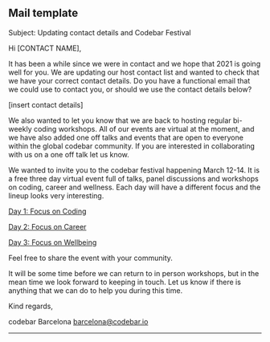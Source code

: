 ## Mail template

Subject: Updating contact details and Codebar Festival

Hi [CONTACT NAME],

It has been a while since we were in contact and we hope that 2021 is going well for you. We are updating our host contact list and wanted to check that we have your correct contact details. Do you have a functional email that we could use to contact you, or should we use the contact details below?

[insert contact details]


We also wanted to let you know that we are back to hosting regular bi-weekly coding workshops. All of our events are virtual at the moment, and we have also added one off talks and events that are open to everyone within the global codebar community. If you are interested in collaborating with us on a one off talk let us know.


 We wanted to invite you to the codebar festival happening March 12-14. It is a free three day virtual event full of talks, panel discussions and workshops on coding, career and wellness. Each day will have a different focus and the lineup looks very interesting. 

 [Day 1: Focus on Coding](https://codebar.io/events/codebar-festival-2021-day-1)

 [Day 2: Focus on Career](https://codebar.io/events/codebar-festival-2021-day-2)

 [Day 3: Focus on Wellbeing](https://codebar.io/events/codebar-festival-2021-day-3)

Feel free to share the event with your community.

 It will be some time before we can return to in person workshops, but in the mean time we look forward to keeping in touch. Let us know if there is anything that we can do to help you during this time.

 Kind regards,


codebar Barcelona
barcelona@codebar.io

---

